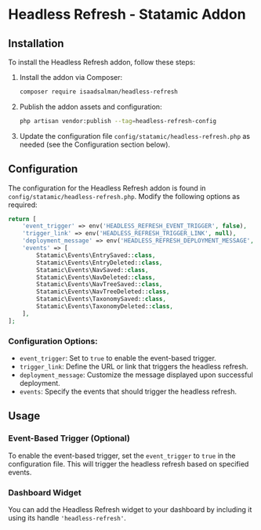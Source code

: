 # Headless Refresh - Statamic Addon

## Installation

To install the Headless Refresh addon, follow these steps:

1. Install the addon via Composer:
   ```bash
   composer require isaadsalman/headless-refresh
   ```

2. Publish the addon assets and configuration:
   ```bash
   php artisan vendor:publish --tag=headless-refresh-config
   ```

3. Update the configuration file `config/statamic/headless-refresh.php` as needed (see the Configuration section below).

## Configuration

The configuration for the Headless Refresh addon is found in `config/statamic/headless-refresh.php`. Modify the following options as required:

```php
return [
    'event_trigger' => env('HEADLESS_REFRESH_EVENT_TRIGGER', false),
    'trigger_link' => env('HEADLESS_REFRESH_TRIGGER_LINK', null),
    'deployment_message' => env('HEADLESS_REFRESH_DEPLOYMENT_MESSAGE', "Deployed"),
    'events' => [
        Statamic\Events\EntrySaved::class,
        Statamic\Events\EntryDeleted::class,
        Statamic\Events\NavSaved::class,
        Statamic\Events\NavDeleted::class,
        Statamic\Events\NavTreeSaved::class,
        Statamic\Events\NavTreeDeleted::class,
        Statamic\Events\TaxonomySaved::class,
        Statamic\Events\TaxonomyDeleted::class,
    ],
];
```

### Configuration Options:

- `event_trigger`: Set to `true` to enable the event-based trigger.
- `trigger_link`: Define the URL or link that triggers the headless refresh.
- `deployment_message`: Customize the message displayed upon successful deployment.
- `events`: Specify the events that should trigger the headless refresh.

## Usage

### Event-Based Trigger (Optional)

To enable the event-based trigger, set the `event_trigger` to `true` in the configuration file. This will trigger the headless refresh based on specified events.

### Dashboard Widget

You can add the Headless Refresh widget to your dashboard by including it using its handle `'headless-refresh'`.
